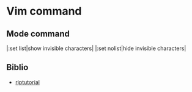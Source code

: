 # Vim command

## Mode command
|:set list|show invisible characters|
|:set nolist|hide invisible characters|

## Biblio
- [riptutorial](https://riptutorial.com/vim/example/26471/invisible-characters)

